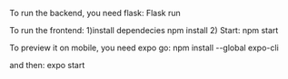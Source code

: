 To run the backend, you need flask:
Flask run

To run the frontend:
1)install dependecies
npm install
2) Start:
npm start

To preview it on mobile, you need expo go:
npm install --global expo-cli

and then:
expo start
